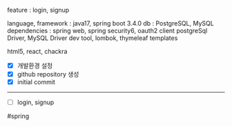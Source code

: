 feature : login, signup 

language, framework : java17, spring boot 3.4.0 
db : PostgreSQL, MySQL
dependencies : spring web, spring security6, oauth2 client
	postgreSql Driver, MySQL Driver 
	dev tool, lombok, 
	thymeleaf templates

html5, react, chackra


- [x] 개발환경 설정
- [x] github repository 생성
- [x] initial commit 
--- 
- [ ] login, signup 

#spring 